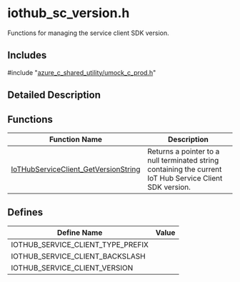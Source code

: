 # iothub_sc_version.h 

Functions for managing the service client SDK version.

## Includes

\#include "[azure_c_shared_utility/umock_c_prod.h](iot-c-ref-umock-c-prod-h.md)"  

## Detailed Description

## Functions

Function Name                  | Description                                
--------------------------------|---------------------------------------------
[IoTHubServiceClient_GetVersionString](./iot-c-ref-iothub-sc-version-h/iothubserviceclient-getversionstring.md)            | Returns a pointer to a null terminated string containing the current IoT Hub Service Client SDK version.

## Defines

Define Name                    | Value                                
--------------------------------|---------------------------------------------
IOTHUB_SERVICE_CLIENT_TYPE_PREFIX            | 
IOTHUB_SERVICE_CLIENT_BACKSLASH            | 
IOTHUB_SERVICE_CLIENT_VERSION            | 

